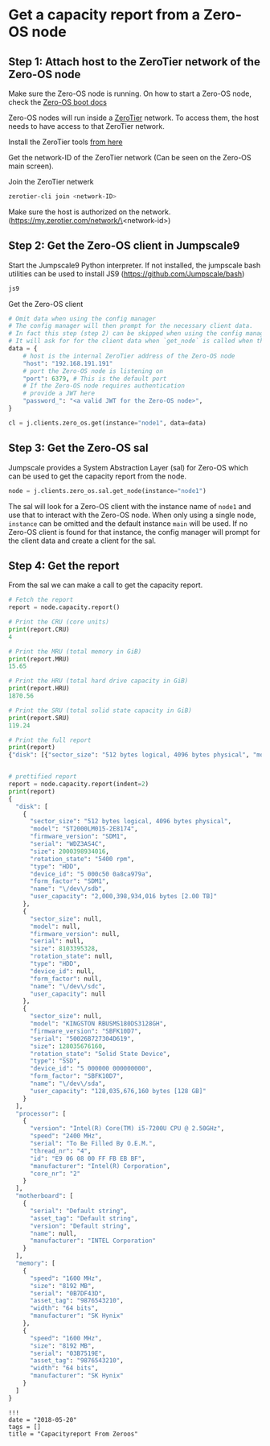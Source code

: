 # Get a capacity report from a Zero-OS node

## Step 1: Attach host to the ZeroTier network of the Zero-OS node

Make sure the Zero-OS node is running. On how to start a Zero-OS node, check the [Zero-OS boot docs](https://github.com/zero-os/0-core/blob/development/docs/booting/README.md)

Zero-OS nodes will run inside a [ZeroTier](https://www.zerotier.com/) network. To access them, the host needs to have access to that ZeroTier network.

Install the ZeroTier tools [from here](https://www.zerotier.com/download.shtml)

Get the network-ID of the ZeroTier network (Can be seen on the Zero-OS main screen).

Join the ZeroTier netwerk
```bash
zerotier-cli join <network-ID>
```

Make sure the host is authorized on the network. (https://my.zerotier.com/network/\<network-id\>)

## Step 2: Get the Zero-OS client in Jumpscale9

Start the Jumpscale9 Python interpreter.
If not installed, the jumpscale bash utilities can be used to install JS9 (https://github.com/Jumpscale/bash)
```bash
js9
```

Get the Zero-OS client
```python
# Omit data when using the config manager
# The config manager will then prompt for the necessary client data.
# In fact this step (step 2) can be skipped when using the config manager
# It will ask for for the client data when `get_node` is called when there is no client for the instance
data = {
    # host is the internal ZeroTier address of the Zero-OS node
    "host": "192.168.191.191"
    # port the Zero-OS node is listening on
    "port": 6379, # This is the default port
    # If the Zero-OS node requires authentication
    # provide a JWT here
    "password_": "<a valid JWT for the Zero-OS node>",
}

cl = j.clients.zero_os.get(instance="node1", data=data) 
```

## Step 3: Get the Zero-OS sal

Jumpscale provides a System Abstraction Layer (sal) for Zero-OS which can be used to get the capacity report from the node.

```python
node = j.clients.zero_os.sal.get_node(instance="node1")
```

The sal will look for a Zero-OS client with the instance name of `node1` and use that to interact with the Zero-OS node.
When only using a single node, `instance` can be omitted and the default instance `main` will be used.
If no Zero-OS client is found for that instance, the config manager will prompt for the client data and create a client for the sal.

## Step 4: Get the report

From the sal we can make a call to get the capacity report.

```python
# Fetch the report
report = node.capacity.report()

# Print the CRU (core units)
print(report.CRU)
4

# Print the MRU (total memory in GiB)
print(report.MRU)
15.65

# Print the HRU (total hard drive capacity in GiB)
print(report.HRU)
1870.56

# Print the SRU (total solid state capacity in GiB)
print(report.SRU)
119.24

# Print the full report
print(report)
{"disk": [{"sector_size": "512 bytes logical, 4096 bytes physical", "model": "ST2000LM015-2E8174", "firmware_version": "SDM1", "serial": "WDZ3AS4C", "size": 2000398934016, "rotation_state": "5400 rpm", "type": "HDD", "device_id": "5 000c50 0a8ca979a", "form_factor": "SDM1", "name": "/dev/sdb", "user_capacity": "2,000,398,934,016 bytes [2.00 TB]"}, {"sector_size": null, "model": null, "firmware_version": null, "serial": null, "size": 8103395328, "rotation_state": null, "type": "HDD", "device_id": null, "form_factor": null, "name": "/dev/sdc", "user_capacity": null}, {"sector_size": null, "model": "KINGSTON RBUSMS180DS3128GH", "firmware_version": "SBFK10D7", "serial": "50026B727304D619", "size": 128035676160, "rotation_state": "Solid State Device", "type": "SSD", "device_id": "5 000000 000000000", "form_factor": "SBFK10D7", "name": "/dev/sda", "user_capacity": "128,035,676,160 bytes [128 GB]"}], "processor": [{"version": "Intel(R) Core(TM) i5-7200U CPU @ 2.50GHz", "speed": "2400 MHz", "serial": "To Be Filled By O.E.M.", "thread_nr": "4", "id": "E9 06 08 00 FF FB EB BF", "manufacturer": "Intel(R) Corporation", "core_nr": "2"}], "motherboard": [{"serial": "Default string", "asset_tag": "Default string", "version": "Default string", "name": null, "manufacturer": "INTEL Corporation"}], "memory": [{"speed": "1600 MHz", "size": "8192 MB", "serial": "0B7DF43D", "asset_tag": "9876543210", "width": "64 bits", "manufacturer": "SK Hynix"}, {"speed": "1600 MHz", "size": "8192 MB", "serial": "03B7519E", "asset_tag": "9876543210", "width": "64 bits", "manufacturer": "SK Hynix"}]}


# prettified report
report = node.capacity.report(indent=2)
print(report)
{
  "disk": [
    {
      "sector_size": "512 bytes logical, 4096 bytes physical",
      "model": "ST2000LM015-2E8174",
      "firmware_version": "SDM1",
      "serial": "WDZ3AS4C",
      "size": 2000398934016,
      "rotation_state": "5400 rpm",
      "type": "HDD",
      "device_id": "5 000c50 0a8ca979a",
      "form_factor": "SDM1",
      "name": "\/dev\/sdb",
      "user_capacity": "2,000,398,934,016 bytes [2.00 TB]"
    },
    {
      "sector_size": null,
      "model": null,
      "firmware_version": null,
      "serial": null,
      "size": 8103395328,
      "rotation_state": null,
      "type": "HDD",
      "device_id": null,
      "form_factor": null,
      "name": "\/dev\/sdc",
      "user_capacity": null
    },
    {
      "sector_size": null,
      "model": "KINGSTON RBUSMS180DS3128GH",
      "firmware_version": "SBFK10D7",
      "serial": "50026B727304D619",
      "size": 128035676160,
      "rotation_state": "Solid State Device",
      "type": "SSD",
      "device_id": "5 000000 000000000",
      "form_factor": "SBFK10D7",
      "name": "\/dev\/sda",
      "user_capacity": "128,035,676,160 bytes [128 GB]"
    }
  ],
  "processor": [
    {
      "version": "Intel(R) Core(TM) i5-7200U CPU @ 2.50GHz",
      "speed": "2400 MHz",
      "serial": "To Be Filled By O.E.M.",
      "thread_nr": "4",
      "id": "E9 06 08 00 FF FB EB BF",
      "manufacturer": "Intel(R) Corporation",
      "core_nr": "2"
    }
  ],
  "motherboard": [
    {
      "serial": "Default string",
      "asset_tag": "Default string",
      "version": "Default string",
      "name": null,
      "manufacturer": "INTEL Corporation"
    }
  ],
  "memory": [
    {
      "speed": "1600 MHz",
      "size": "8192 MB",
      "serial": "0B7DF43D",
      "asset_tag": "9876543210",
      "width": "64 bits",
      "manufacturer": "SK Hynix"
    },
    {
      "speed": "1600 MHz",
      "size": "8192 MB",
      "serial": "03B7519E",
      "asset_tag": "9876543210",
      "width": "64 bits",
      "manufacturer": "SK Hynix"
    }
  ]
}

```

```
!!!
date = "2018-05-20"
tags = []
title = "Capacityreport From Zeroos"
```
